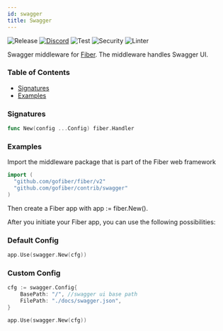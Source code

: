 ```yaml
---
id: swagger
title: Swagger
---
```


![Release](https://img.shields.io/github/v/tag/gofiber/contrib?filter=swagger*)
[![Discord](https://img.shields.io/discord/704680098577514527?style=flat&label=%F0%9F%92%AC%20discord&color=00ACD7)](https://gofiber.io/discord)
![Test](https://github.com/gofiber/contrib/workflows/Tests/badge.svg)
![Security](https://github.com/gofiber/contrib/workflows/Security/badge.svg)
![Linter](https://github.com/gofiber/contrib/workflows/Linter/badge.svg)

Swagger middleware for [Fiber](https://github.com/gofiber/fiber). The middleware handles Swagger UI. 

### Table of Contents
- [Signatures](#signatures)
- [Examples](#examples)


### Signatures
```go
func New(config ...Config) fiber.Handler
```

### Examples
Import the middleware package that is part of the Fiber web framework
```go
import (
  "github.com/gofiber/fiber/v2"
  "github.com/gofiber/contrib/swagger"
)
```

Then create a Fiber app with app := fiber.New().

After you initiate your Fiber app, you can use the following possibilities:

### Default Config

```go
app.Use(swagger.New(cfg))
```

### Custom Config

```go
cfg := swagger.Config{
    BasePath: "/", //swagger ui base path
    FilePath: "./docs/swagger.json",
}

app.Use(swagger.New(cfg))
```
